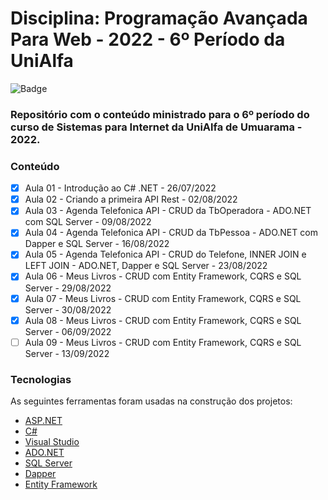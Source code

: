 # Disciplina: Programação Avançada Para Web - 2022 - 6º Período da UniAlfa

![Badge](https://img.shields.io/badge/Marcos%20Dias%20Vendramini-ASP.NET%20C%23-red)

### Repositório com o conteúdo ministrado para o 6º período do curso de Sistemas para Internet da UniAlfa de Umuarama - 2022.

### Conteúdo

- [x] Aula 01 - Introdução ao C# .NET - 26/07/2022
- [x] Aula 02 - Criando a primeira API Rest - 02/08/2022
- [x] Aula 03 - Agenda Telefonica API - CRUD da TbOperadora - ADO.NET com SQL Server - 09/08/2022
- [x] Aula 04 - Agenda Telefonica API - CRUD da TbPessoa - ADO.NET com Dapper e SQL Server - 16/08/2022
- [x] Aula 05 - Agenda Telefonica API - CRUD do Telefone, INNER JOIN e LEFT JOIN - ADO.NET, Dapper e SQL Server - 23/08/2022
- [x] Aula 06 - Meus Livros - CRUD com Entity Framework, CQRS e SQL Server - 29/08/2022
- [x] Aula 07 - Meus Livros - CRUD com Entity Framework, CQRS e SQL Server - 30/08/2022
- [x] Aula 08 - Meus Livros - CRUD com Entity Framework, CQRS e SQL Server - 06/09/2022
- [ ] Aula 09 - Meus Livros - CRUD com Entity Framework, CQRS e SQL Server - 13/09/2022

### Tecnologias

As seguintes ferramentas foram usadas na construção dos projetos:

- [ASP.NET](https://dotnet.microsoft.com/apps/aspnet)
- [C#](https://docs.microsoft.com/pt-br/dotnet/csharp/)
- [Visual Studio](https://visualstudio.microsoft.com/pt-br/)
- [ADO.NET](https://docs.microsoft.com/pt-br/dotnet/framework/data/adonet/)
- [SQL Server](https://www.microsoft.com/pt-br/sql-server/sql-server-downloads)
- [Dapper](https://github.com/DapperLib/Dapper)
- [Entity Framework](https://docs.microsoft.com/pt-br/ef/)
